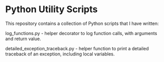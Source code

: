 Python Utility Scripts
======================

This repository contains a collection of Python scripts that I have written:

log_functions.py - helper decorator to log function calls, with arguments and return value.

detailed_exception_traceback.py - helper function to print a detailed traceback of an exception, including local variables.

